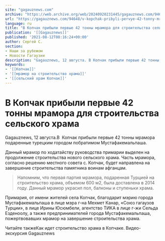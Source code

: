 ```yaml
---
site: "gagauznews.com"
archive: "https://web.archive.org/web/20240920231445/gagauznews.com/94648/v-kopchak-pribyli-pervye-42-tonny-mramora-dlya-stroitelstva-selskogo-hrama.html"
url: "https://gagauznews.com/94648/v-kopchak-pribyli-pervye-42-tonny-mramora-dlya-stroitelstva-selskogo-hrama.html"
language: ru
title: "В Копчак прибыли первые 42 тонны мрамора для строительства сельского храма"
publication: '[[Gagauznews]]'
published: '2021-08-12T08:16:24+00:00'
author: Сергей С.
section:
- Наши за рубежом
- Новости Гагаузии
description: "Gagauznews, 12 августа. В Копчак прибыли первые 42 тонны мрамора подаренные турецким городом побратимом Мустафакемальпаша. Данный мрамор по ходатайству руководства примарии выделен на продолжение строительства нового сельского храма. Часть мрамора, согласно решению местного совета с. Копчак, будет направлена на завершение строительства памятника воинам афганцам. Напомним, что первая партия мрамора, подаренная Турцией на строительство храма, объемом 600 м2, была доставлена в 2014 году. Данный мрамор украсил пол, балконы и ступеньки храма. Примария, от имени жителей села Копчак, благодарит мэрию города Мустафакемальпаша в лице мэра г-на Мехмет Канар, «Союз гагаузов Турции», в лице Ирины Юсюмбели, агентство ТИКА в лице г-жи Сельда Езденоолу, […]"
keywords:
- '[[Копчак]]'
- '[[мрамор на строительство храма]]'
- '[[сельский храм Копчак]]'
---
```


# В Копчак прибыли первые 42 тонны мрамора для строительства сельского храма

Gagauznews, 12 августа.В  Копчак прибыли первые 42 тонны мрамора подаренные турецким городом побратимом Мустафакемальпаша.

Данный мрамор по ходатайству руководства примарии выделен на продолжение строительства нового сельского храма. Часть мрамора, согласно решению местного совета с. Копчак, будет направлена на завершение строительства памятника воинам афганцам.

> Напомним, что первая партия мрамора, подаренная Турцией на строительство храма, объемом 600 м2, была доставлена в 2014 году. Данный мрамор украсил пол, балконы и ступеньки храма.

Примария, от имени жителей села Копчак, благодарит мэрию города Мустафакемальпаша в лице мэра г-на Мехмет Канар, «Союз гагаузов Турции», в лице Ирины Юсюмбели, агентство ТИКА в лице г-жи Сельда Езденоолу, а также предпринимателей города Мустафакемальпаша, пожертвовавших мрамор на завершение строительства храма.

Читайте такжеКак идет строительство храма в Копчаке. Видео-экскурсия Gagauznews